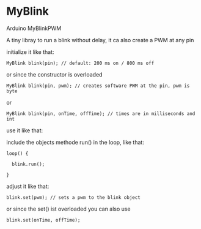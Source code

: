 # MyBlink
Arduino MyBlinkPWM

A tiny libray to run a blink without delay, it ca also create a PWM at any pin

initialize it like that:

    MyBlink blink(pin); // default: 200 ms on / 800 ms off

  or since the constructor is overloaded

    MyBlink blink(pin, pwm); // creates software PWM at the pin, pwm is byte

  or

    MyBlink blink(pin, onTime, offTime); // times are in milliseconds and int


use it like that:

  include the objects methode run() in the loop, like that:

    loop() {
      
      blink.run();
      
    }
    
adjust it like that:

    blink.set(pwm); // sets a pwm to the blink object
  
  or since the set() ist overloaded you can also use 
  
    blink.set(onTime, offTime);
    
  
